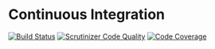 # Continuous Integration
[![Build Status](https://travis-ci.com/rzfortes/Laravel_CI_ToDo.svg?branch=master)](https://travis-ci.com/rzfortes/Laravel_CI_ToDo)
[![Scrutinizer Code Quality](https://scrutinizer-ci.com/g/rzfortes/Laravel_CI_ToDo/badges/quality-score.png?b=master)](https://scrutinizer-ci.com/g/rzfortes/Laravel_CI_ToDo/?branch=master)
[![Code Coverage](https://scrutinizer-ci.com/g/rzfortes/Laravel_CI_ToDo/badges/coverage.png?b=master)](https://scrutinizer-ci.com/g/rzfortes/Laravel_CI_ToDo/?branch=master)
